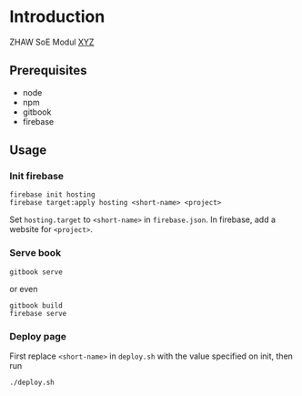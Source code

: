 # Introduction

ZHAW SoE Modul [XYZ][1]

## Prerequisites

* node
* npm
* gitbook
* firebase 

## Usage

### Init firebase

	firebase init hosting
	firebase target:apply hosting <short-name> <project>

Set `hosting.target` to `<short-name>` in `firebase.json`.
In firebase, add a website for `<project>`.

### Serve book

	gitbook serve

or even

	gitbook build
	firebase serve

### Deploy page

First replace `<short-name>` in `deploy.sh` with the value specified on init, then run

	./deploy.sh

<!-- Refs -->
[1]: Link 

